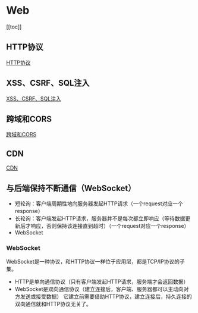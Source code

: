 # Web
[[toc]]

## HTTP协议
[HTTP协议](./../detail/HTTP.md)

## XSS、CSRF、SQL注入
[XSS、CSRF、SQL注入](./../detail/WebAttack.md)

## 跨域和CORS
[跨域和CORS](./../detail/CORS.md)

## CDN
[CDN](./../detail/CDN.md)

## 与后端保持不断通信（WebSocket）
 - 短轮询：客户端周期性地向服务器发起HTTP请求（一个request对应一个response）
 - 长轮询：客户端发起HTTP请求，服务器并不是每次都立即响应（等待数据更新后才响应，否则保持该连接直到超时）（一个request对应一个response）
 - WebSocket

### WebSocket
WebSocket是一种协议，和HTTP协议一样位于应用层，都是TCP/IP协议的子集。
 - HTTP是单向通信协议（只有客户端发起HTTP请求，服务端才会返回数据）
 - WebSocket是双向通信协议（建立连接后，客户端、服务器都可以主动向对方发送或接受数据）
它建立前需要借助HTTP协议，建立连接后，持久连接的双向通信就和HTTP协议无关了。
